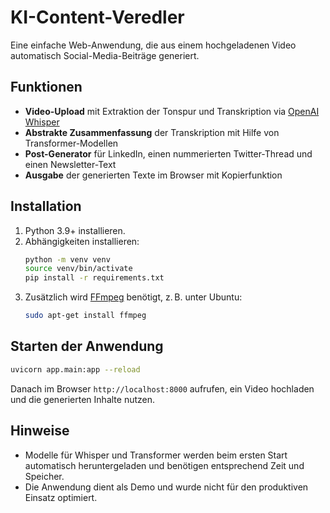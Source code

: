 # KI-Content-Veredler

Eine einfache Web-Anwendung, die aus einem hochgeladenen Video automatisch Social-Media-Beiträge generiert.

## Funktionen
- **Video-Upload** mit Extraktion der Tonspur und Transkription via [OpenAI Whisper](https://github.com/openai/whisper)
- **Abstrakte Zusammenfassung** der Transkription mit Hilfe von Transformer-Modellen
- **Post-Generator** für LinkedIn, einen nummerierten Twitter-Thread und einen Newsletter-Text
- **Ausgabe** der generierten Texte im Browser mit Kopierfunktion

## Installation
1. Python 3.9+ installieren.
2. Abhängigkeiten installieren:
   ```bash
   python -m venv venv
   source venv/bin/activate
   pip install -r requirements.txt
   ```
3. Zusätzlich wird [FFmpeg](https://ffmpeg.org/) benötigt, z. B. unter Ubuntu:
   ```bash
   sudo apt-get install ffmpeg
   ```

## Starten der Anwendung
```bash
uvicorn app.main:app --reload
```
Danach im Browser `http://localhost:8000` aufrufen, ein Video hochladen und die generierten Inhalte nutzen.

## Hinweise
- Modelle für Whisper und Transformer werden beim ersten Start automatisch heruntergeladen und benötigen entsprechend Zeit und Speicher.
- Die Anwendung dient als Demo und wurde nicht für den produktiven Einsatz optimiert.
